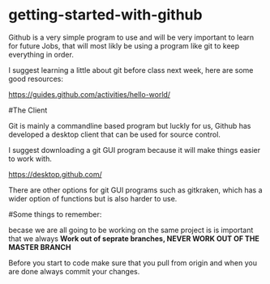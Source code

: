 # getting-started-with-github
Github is a very simple program to use and will be very important to learn for future Jobs, that will most likly be using a program like git to keep everything in order. 

I suggest learning a little about git before class next week, here are some good resources:

https://guides.github.com/activities/hello-world/

#The Client

Git is mainly a commandline based program but luckly for us, Github has developed a desktop client that can be used for source control.

I suggest downloading a git GUI program because it will make things easier to work with.

https://desktop.github.com/

There are other options for git GUI programs such as gitkraken, which has a wider option of functions but is also harder to use.

#Some things to remember:

becase we are all going to be working on the same project is is important that we always **Work out of seprate branches, NEVER WORK OUT OF THE MASTER BRANCH** 

Before you start to code make sure that you pull from origin and when you are done always commit your changes.
